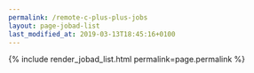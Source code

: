 ```yaml
---
permalink: /remote-c-plus-plus-jobs
layout: page-jobad-list
last_modified_at: 2019-03-13T18:45:16+0100
---
```

{% include render_jobad_list.html permalink=page.permalink %}
